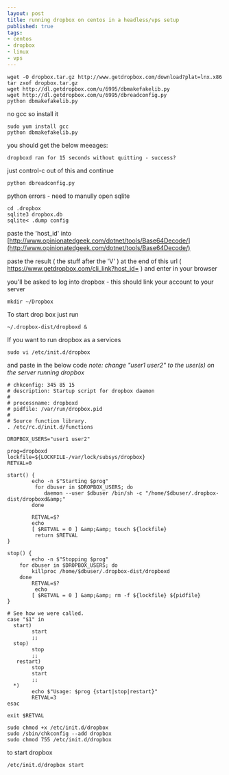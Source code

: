 ```yaml
---
layout: post
title: running dropbox on centos in a headless/vps setup
published: true
tags: 
- centos
- dropbox
- linux
- vps
---
```

```
wget -O dropbox.tar.gz http://www.getdropbox.com/download?plat=lnx.x86
tar zxof dropbox.tar.gz
wget http://dl.getdropbox.com/u/6995/dbmakefakelib.py
wget http://dl.getdropbox.com/u/6995/dbreadconfig.py
python dbmakefakelib.py
```

no gcc so install it

```
sudo yum install gcc
python dbmakefakelib.py
```

you should get the below meeages:

```
dropboxd ran for 15 seconds without quitting - success?
```

just control-c out of this and continue

```
python dbreadconfig.py
```

python errors - need to manully open sqlite


```
cd .dropbox
sqlite3 dropbox.db
sqlite< .dump config
```

paste the 'host_id' into [http://www.opinionatedgeek.com/dotnet/tools/Base64Decode/](http://www.opinionatedgeek.com/dotnet/tools/Base64Decode/)

paste the result ( the stuff after the 'V' ) at the end of this url
( https://www.getdropbox.com/cli_link?host_id= ) and enter in your browser 

you'll be asked to log into dropbox - this should link your account to your server

```
mkdir ~/Dropbox
```

To start drop box just run

```
~/.dropbox-dist/dropboxd &
```


If you want to run dropbox as a services

```
sudo vi /etc/init.d/dropbox
```

and paste in the below code 
_note: change "user1 user2" to the user(s) on the server running dropbox_

```
# chkconfig: 345 85 15
# description: Startup script for dropbox daemon
#
# processname: dropboxd
# pidfile: /var/run/dropbox.pid
#
# Source function library.
. /etc/rc.d/init.d/functions

DROPBOX_USERS="user1 user2"

prog=dropboxd
lockfile=${LOCKFILE-/var/lock/subsys/dropbox}
RETVAL=0

start() {
        echo -n $"Starting $prog"
         for dbuser in $DROPBOX_USERS; do
            daemon --user $dbuser /bin/sh -c "/home/$dbuser/.dropbox-dist/dropboxd&amp;"
        done

        RETVAL=$?
        echo
        [ $RETVAL = 0 ] &amp;&amp; touch ${lockfile}
         return $RETVAL
}

stop() {
        echo -n $"Stopping $prog"
    for dbuser in $DROPBOX_USERS; do
        killproc /home/$dbuser/.dropbox-dist/dropboxd
    done
        RETVAL=$?
         echo
        [ $RETVAL = 0 ] &amp;&amp; rm -f ${lockfile} ${pidfile}
}

# See how we were called.
case "$1" in
  start)
        start
        ;;
  stop)
        stop
        ;;
   restart)
        stop
        start
        ;;
  *)
        echo $"Usage: $prog {start|stop|restart}"
        RETVAL=3
esac

exit $RETVAL
```

```
sudo chmod +x /etc/init.d/dropbox
sudo /sbin/chkconfig --add dropbox
sudo chmod 755 /etc/init.d/dropbox
```

to start dropbox

```
/etc/init.d/dropbox start
```
